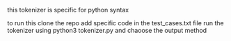 this tokenizer is specific for python syntax 

to run this 
clone the repo 
add specific code in the test_cases.txt file 
run the tokenizer using python3 tokenizer.py
and chaoose the output method 
